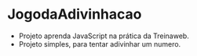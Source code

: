 # JogodaAdivinhacao

- Projeto aprenda JavaScript na prática da Treinaweb.
- Projeto simples, para tentar adivinhar um numero.
